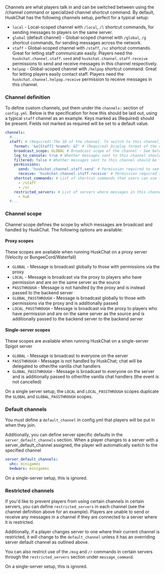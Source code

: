 Channels are what players talk in and can be switched between using the /channel command or specialized channel shortcut
command. By default, HuskChat has the following channels setup, perfect for a typical setup:

* `local` - Local-scoped channel with `/local`, `/l` shortcut commands, for sending messages to players on the same server.
* `global` (default channel) - Global-scoped channel with `/global`, `/g` shortcut commands, for sending messages across the network.
* `staff` - Global-scoped channel with `/staff`, `/sc` shortcut commands. Great for letting staff communicate easily. Players need the `huskchat.channel.staff.send` and `huskchat.channel.staff.receive` permissions to send and receive messages in this channel respectively.
* `helpop` - Global-scoped channel with `/helpop` shortcut command. Great for letting players easily contact staff. Players need the `huskchat.channel.helpop.receive` permission to receive messages in this channel.

### Channel definition

To define custom channels, put them under the `channels:` section of `config.yml`. Below is the specification for how
this should be laid out, using a typical `staff` channel as an example. Keys marked as (Required) should be present.
Fields not marked as required will be set to a default value.

```yaml
channels:
  #...
  staff: # (Required) The ID of the channel. To switch to this channel, users would execute /channel staff
    format: '&e[Staff] %name%: &7' # (Required) Display format of the channel - See below
    broadcast_scope: GLOBAL # Broadcast scope of the channel - See below
    log_to_console: true # Whether messages sent to this channel should be logged to the proxy console
    filtered: false # Whether messages sent to this channel should be filtered and replaced (see below)
    permissions:
      send: 'huskchat.channel.staff.send' # Permission required to see channel messages
      receive: 'huskchat.channel.staff.receive' # Permission required to switch to & send messages
    shortcut_commands: # List of shortcut commands that users can use to quickly use the channel
      - /staff
      - /sc
    restricted_servers: # List of servers where messages in this channel can't be sent or received
      - hub
  #...
```

### Channel scope

Channel scope defines the scope by which messages are broadcast and handled by HuskChat. The following options are
available:

#### Proxy scopes
These scopes are available when running HuskChat on a proxy server (Velocity or BungeeCord/Waterfall)

* `GLOBAL` - Message is broadcast globally to those with permissions via the proxy
* `LOCAL` - Message is broadcast via the proxy to players who have permission and are on the same server as the source
* `PASSTHROUGH` - Message is not handled by the proxy and is instead passed to the backend server
* `GLOBAL_PASSTHROUGH` - Message is broadcast globally to those with permissions via the proxy and is additionally passed
* `LOCAL_PASSTHROUGH` - Message is broadcast via the proxy to players who have permission and are on the same server as
  the source and is additionally passed to the backend server
  to the backend server

#### Single-server scopes
These scopes are available when running HuskChat on a single-server Spigot server

* `GLOBAL` - Message is broadcast to everyone on the server
* `PASSTHROUGH` - Message is not handled by HuskChat; chat will be delegated to other/the vanilla chat handlers
* `GLOBAL_PASSTHROUGH` - Message is broadcast to everyone on the server and is additionally passed to other/the vanilla chat handlers (the event is not cancelled)

On a single server setup, the `LOCAL` and `LOCAL_PASSTHROUGH` scopes duplicate the `GLOBAL` and `GLOBAL_PASSTHROUGH` scopes.

### Default channels

You must define a `default_channel` in config.yml that players will be put in when they join.

Additionally, you can define server specific defaults in the `server_default_channels` section. When a player changes to
a server with a server_default_channel assigned, the player will automatically switch to the specified channel

```yaml
server_default_channels:
  uhc: minigames
  bedwars: minigames
```

On a single-server setup, this is ignored.

### Restricted channels

If you'd like to prevent players from using certain channels in certain servers, you can define `restricted_servers` in
each channel (see the channel definition above for an example). Players are unable to send or receive any messages in a
channel if they are connected to a server where it is restricted.

Additionally, if a player changes server to one where their current channel is restricted, it will change to
the `default_channel` unless it has an overriding server default channel as outlined above.

You can also restrict use of the `/msg` and `/r` commands in certain servers through the `restricted_servers` section
under `message_command`.

On a single-server setup, this is ignored.
